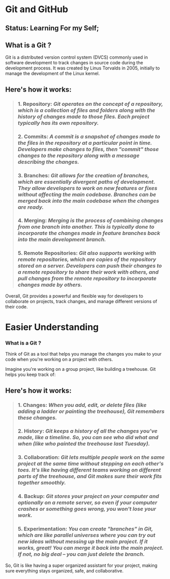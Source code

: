 # __Git and GitHub__
## Status: Learning For my Self;
## What is a Git ?
Git is a distributed version control system (DVCS) commonly used in software development to track changes in source code during the development process. It was created by Linus Torvalds in 2005, initially to manage the development of the Linux kernel.

## Here's how it works:
> ### __1. Repository:__  _Git operates on the concept of a repository, which is a collection of files and folders along with the history of changes made to those files. Each project typically has its own repository._
> ### __2. Commits:__  _A commit is a snapshot of changes made to the files in the repository at a particular point in time. Developers make changes to files, then "commit" those changes to the repository along with a message describing the changes._
> ### __3. Branches:__ _Git allows for the creation of branches, which are essentially divergent paths of development. They allow developers to work on new features or fixes without affecting the main codebase. Branches can be merged back into the main codebase when the changes are ready._
> ### __4. Merging:__ _Merging is the process of combining changes from one branch into another. This is typically done to incorporate the changes made in feature branches back into the main development branch._
> ### __5. Remote Repositories:__ _Git also supports working with remote repositories, which are copies of the repository stored on a server. Developers can push their changes to a remote repository to share their work with others, and pull changes from the remote repository to incorporate changes made by others._

Overall, Git provides a powerful and flexible way for developers to collaborate on projects, track changes, and manage different versions of their code.


# Easier Understanding
### What is a Git ?
Think of Git as a tool that helps you manage the changes you make to your code when you're working on a project with others.

Imagine you're working on a group project, like building a treehouse. Git helps you keep track of:
## Here's how it works:
> ### __1. Changes:__  _When you add, edit, or delete files (like adding a ladder or painting the treehouse), Git remembers these changes._
> ### __2. History:__  _Git keeps a history of all the changes you've made, like a timeline. So, you can see who did what and when (like who painted the treehouse last Tuesday)._
> ### __3. Collaboration:__ _Git lets multiple people work on the same project at the same time without stepping on each other's toes. It's like having different teams working on different parts of the treehouse, and Git makes sure their work fits together smoothly._
> ### __4. Backup:__ _Git stores your project on your computer and optionally on a remote server, so even if your computer crashes or something goes wrong, you won't lose your work._
> ### __5. Experimentation:__ _You can create "branches" in Git, which are like parallel universes where you can try out new ideas without messing up the main project. If it works, great! You can merge it back into the main project. If not, no big deal – you can just delete the branch._

So, Git is like having a super organized assistant for your project, making sure everything stays organized, safe, and collaborative.


